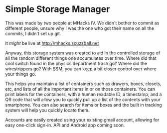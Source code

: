 Simple Storage Manager
========================
This was made by two people at MHacks IV. We didn't bother to commit as different people, unsure why I was the one who got their name on all the commits, I didn't set up git.

It *might* be live at http://mhacks.scuzzball.net

Anyway, this storage system was created to aid in the controlled storage of all the random different things one accumulates over time. Where did that cool switch found in the physics department trash go? Where did the wirestrippers go? With SSM, you can keep a bit closer control over where your things go.

This helps you maintain a list of containers such as drawers, boxes, closets, etc, and lists of all the important items in or on those containers. You can print labels for the containers, with a human readable ID, a timestamp, and a QR code that will allow you to quickly pull up a list of the contents with your smartphone. You can also search for items or boxes and the built in tracking system will help you quickly locate them.

Accounts are easily created using your existing gmail account, allowing for easy one-click sign-in.
API and Android app coming soon.
